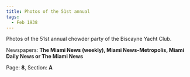 ```yaml
---  
title: Photos of the 51st annual  
tags:  
  - Feb 1938  
---  
```

  
Photos of the 51st annual chowder party of the Biscayne Yacht Club.  
  
Newspapers: **The Miami News (weekly), Miami News-Metropolis, Miami Daily News or The Miami News**  
  
Page: **8**, Section: **A** 
